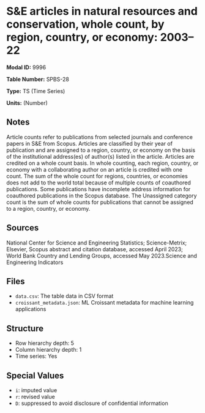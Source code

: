 # S&E articles in natural resources and conservation, whole count, by region, country, or economy: 2003–22

**Modal ID:** 9996

**Table Number:** SPBS-28

**Type:** TS (Time Series)

**Units:** (Number)

## Notes

Article counts refer to publications from selected journals and conference papers in S&E from Scopus. Articles are classified by their year of publication and are assigned to a region, country, or economy on the basis of the institutional address(es) of author(s) listed in the article. Articles are credited on a whole count basis. In whole counting, each region, country, or economy with a collaborating author on an article is credited with one count. The sum of the whole count for regions, countries, or economies does not add to the world total because of multiple counts of coauthored publications. Some publications have incomplete address information for coauthored publications in the Scopus database. The Unassigned category count is the sum of whole counts for publications that cannot be assigned to a region, country, or economy.

## Sources

National Center for Science and Engineering Statistics; Science-Metrix; Elsevier, Scopus abstract and citation database, accessed April 2023; World Bank Country and Lending Groups, accessed May 2023.Science and Engineering Indicators

## Files

- `data.csv`: The table data in CSV format
- `croissant_metadata.json`: ML Croissant metadata for machine learning applications

## Structure

- Row hierarchy depth: 5
- Column hierarchy depth: 1
- Time series: Yes

## Special Values

- `i`: imputed value
- `r`: revised value
- `D`: suppressed to avoid disclosure of confidential information
